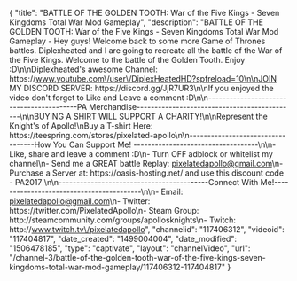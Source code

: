 {
    "title": "BATTLE OF THE GOLDEN TOOTH: War of the Five Kings - Seven Kingdoms Total War Mod Gameplay",
    "description": "BATTLE OF THE GOLDEN TOOTH: War of the Five Kings - Seven Kingdoms Total War Mod Gameplay - Hey guys!  Welcome back to some more Game of Thrones battles.  Diplexheated and I are going to recreate all the battle of the War of the Five Kings.  Welcome to the battle of the Golden Tooth.  Enjoy :D\n\nDiplexheated's awesome Channel: https:\/\/www.youtube.com\/user\/DiplexHeatedHD?spfreload=10\n\nJOIN MY DISCORD SERVER: https:\/\/discord.gg\/JjR7UR3\n\nIf you enjoyed the video don't forget to Like and Leave a comment :D\n\n-----------------------------------------PA Merchandise---------------------------------------------\n\nBUYING A SHIRT WILL SUPPORT A CHARITY!\n\nRepresent the Knight's of Apollo!\nBuy a T-shirt Here: https:\/\/teespring.com\/stores\/pixelated-apollo\n\n----------------------------------How You Can Support Me! -----------------------------------\n\n- Like, share and leave a comment :D\n- Turn OFF adblock or whitelist my channel\n- Send me a GREAT battle Replay: pixelatedapollo@gmail.com\n- Purchase a Server at: https:\/\/oasis-hosting.net\/ and use this discount code - PA2017 \n\n------------------------------------------Connect With Me!-----------------------------------------\n\n- Email: pixelatedapollo@gmail.com\n- Twitter: https:\/\/twitter.com\/PixelatedApollo\n- Steam Group:  http:\/\/steamcommunity.com\/groups\/apollosknights\n- Twitch: http:\/\/www.twitch.tv\/pixelatedapollo",
    "channelid": "117406312",
    "videoid": "117404817",
    "date_created": "1499004004",
    "date_modified": "1506478185",
    "type": "captivate",
    "layout": "channelVideo",
    "url": "\/channel-3\/battle-of-the-golden-tooth-war-of-the-five-kings-seven-kingdoms-total-war-mod-gameplay\/117406312-117404817"
}